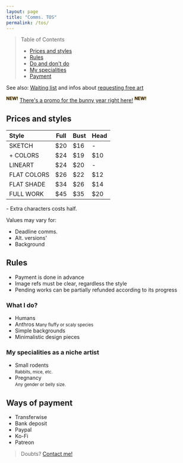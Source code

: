 ```yaml
---
layout: page
title: "Comms. TOS"
permalink: /tos/
---
```


> Table of Contents
> 
> - [Prices and styles](#prices-and-styles)
> - [Rules](#rules)
> - [Do and don't do](#what-i-do)
> - [My specialities](#my-specialities)
> - [Payment](#ways-of-payment)

See also: [Waiting list](/queue) and infos about [requesting free art](/requests)

<sup><span style="text-shadow: 0px 0px 2px #ffaa00">**NEW!**</span></sup>
[There's a promo for the bunny year right here!](https://teijuan.github.io/blog/2023-02-14-bunny-year-promo)
<sup><span style="text-shadow: 0px 0px 2px #ffaa00">**NEW!**</span></sup>

## Prices and styles

| Style          | Full | Bust | Head |
| :------------- | ---- | ---- | ---- |
| SKETCH         | $20  | $16  | -    |
| + COLORS       | $24  | $19  | $10  |
| LINEART        | $24  | $20  | -    |
| FLAT COLORS       | $26  | $22  | $12  |
| FLAT SHADE    | $34  | $26  | $14  |
| FULL WORK    | $45  | $35  | $20  |

\- Extra characters costs half.


Values may vary for:
- Deadline comms.
- Alt. versions'
- Background

## Rules
- Payment is done in advance
- Image refs must be clear, regardless the style
- Pending works can be partially refunded according to its progress

### What I do?
- Humans
- Anthros
<small>Many fluffy or scaly species</small>
- Simple backgrounds
- Minimalistic design pieces

### My specialities as a niche artist
- Small rodents<br><small>Rabbits, mice, etc.</small>
- Pregnancy<br><small>Any gender or belly size.</small>

## Ways of payment
- Transferwise
- Bank deposit
- Paypal
- Ko-Fi
- Patreon

> Doubts? [Contact me!](/contact)


